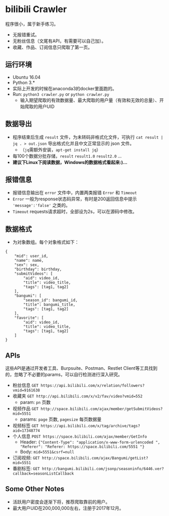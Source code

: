 # bilibili Crawler
程序很小，属于新手练习。


- 无报错重试。
- 无粉丝信息（文尾有API，有需要可以自己加）。
- 收藏、作品、订阅信息只爬取了第一页。


## 运行环境
- Ubuntu 16.04
- Python 3.*
- 实际上开发的时候在anaconda3的docker里面跑的。
- Run: `python3 crawler.py` or `python crawler.py`
  - 输入期望爬取的有效数据量、最大爬取的用户量（有效和无效的总量）、开始爬取的用户UID


## 数据导出
- 程序结束后生成 `result` 文件，为未转码非格式化文件，可执行 `cat result | jq . > out.json` 导出格式化并且中文正常显示的 json 文件。
  - （`jq`需额外安装，`apt-get install jq`）
- 每100个数据分批存储，`result` `result1.0` `result2.0` ...
- **建议下Linux下阅读数据，Windows的数据格式看起来:)...**


## 报错信息
- 报错信息输出在 `error` 文件中，内置两类报错 `Error` 和 `Timeout`
- `Error` 一般为response状态码异常，有时是200返回信息中提示 `'message':'false'` 之类的。
- `Timeout` requests请求超时，全部设为2s，可以在源码中修改。


## 数据格式
- 为对象数组。每个对象格式如下：


```
{
	"mid": user_id,
	"name": name,
	"sex": sex,
	"birthday": birthday,
	"submitVideos": [
		"aid": video_id,
		"title": video_title,
		"tags": [tag1, tag2]
	],
	"bangumi": [
		"season_id": bangumi_id,
		"title": bangumi_title,
		"tags": [tag1, tag2]
	],
	"favorite": [
		"aid": video_id,
		"title": video_title,
		"tags": [tag1, tag2]
	]
}
```


## APIs 
这些API是通过开发者工具、Burpsuite、Postman、Restlet Client等工具找到的，忽略了不必要的params，可以自行检测进行深入研究。


- 粉丝信息 `GET https://api.bilibili.com/x/relation/followers?vmid=9161638`
- 收藏夹 `GET http://api.bilibili.com/x/v2/fav/video?vmid=552`
	- param: `pn` 页数
- 视频作品 `GET http://space.bilibili.com/ajax/member/getSubmitVideos?mid=5551`
	- params: `page` 页数, `pagesize` 每页数据量
- 视频标签 `GET https://api.bilibili.com/x/tag/archive/tags?aid=17348774`
- 个人信息 `POST https://space.bilibili.com/ajax/member/GetInfo`
	- Header: `{"Content-Type": "application/x-www-form-urlencoded
", "Referer": "Referer: https://space.bilibili.com/5551
"}`
	- Body: `mid=5551&csrf=null`
- 订阅视频: `GET http://space.bilibili.com/ajax/Bangumi/getList?mid=5551`
- 番剧标签: `GET http://bangumi.bilibili.com/jsonp/seasoninfo/6446.ver?callback=seasonListCallback`


## Some Other Notes
- 活跃用户密度会逐渐下将，推荐爬取靠前的用户。
- 最大用户UID在200,000,000左右，注册于2017年12月。

